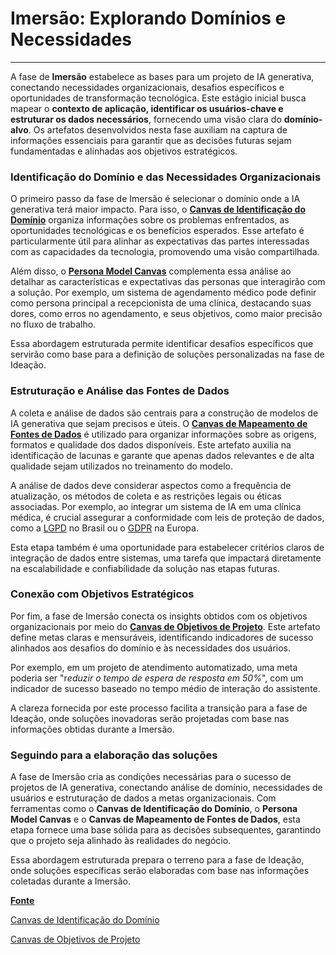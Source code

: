 # Imersão: Explorando Domínios e Necessidades

---

A fase de **Imersão** estabelece as bases para um projeto de IA generativa, conectando necessidades organizacionais, desafios específicos e oportunidades de transformação tecnológica. Este estágio inicial busca mapear o **contexto de aplicação, identificar os usuários-chave e estruturar os dados necessários**, fornecendo uma visão clara do **domínio-alvo**. Os artefatos desenvolvidos nesta fase auxiliam na captura de informações essenciais para garantir que as decisões futuras sejam fundamentadas e alinhadas aos objetivos estratégicos.

### Identificação do Domínio e das Necessidades Organizacionais

O primeiro passo da fase de Imersão é selecionar o domínio onde a IA generativa terá maior impacto. Para isso, o [**Canvas de Identificação do Domínio**](https://github.com/assertlab/ai-design-engineering/blob/main/templates/imersao/Domain_Identification_Model_Canvas_Template.md) organiza informações sobre os problemas enfrentados, as oportunidades tecnológicas e os benefícios esperados. Esse artefato é particularmente útil para alinhar as expectativas das partes interessadas com as capacidades da tecnologia, promovendo uma visão compartilhada.

Além disso, o [**Persona Model Canvas**](https://github.com/assertlab/ai-design-engineering/blob/main/templates/imersao/Persona_Model_Canvas_Template.md) complementa essa análise ao detalhar as características e expectativas das personas que interagirão com a solução. Por exemplo, um sistema de agendamento médico pode definir como persona principal a recepcionista de uma clínica, destacando suas dores, como erros no agendamento, e seus objetivos, como maior precisão no fluxo de trabalho.

Essa abordagem estruturada permite identificar desafios específicos que servirão como base para a definição de soluções personalizadas na fase de Ideação.

### Estruturação e Análise das Fontes de Dados

A coleta e análise de dados são centrais para a construção de modelos de IA generativa que sejam precisos e úteis. O [**Canvas de Mapeamento de Fontes de Dados**](https://github.com/assertlab/ai-design-engineering/blob/main/templates/imersao/Data_Source_Mapping_Model_Canvas_Template.md) é utilizado para organizar informações sobre as origens, formatos e qualidade dos dados disponíveis. Este artefato auxilia na identificação de lacunas e garante que apenas dados relevantes e de alta qualidade sejam utilizados no treinamento do modelo.

A análise de dados deve considerar aspectos como a frequência de atualização, os métodos de coleta e as restrições legais ou éticas associadas. Por exemplo, ao integrar um sistema de IA em uma clínica médica, é crucial assegurar a conformidade com leis de proteção de dados, como a [LGPD](https://pt.wikipedia.org/wiki/Lei_Geral_de_Prote%C3%A7%C3%A3o_de_Dados_Pessoais) no Brasil ou o [GDPR](https://en.wikipedia.org/wiki/General_Data_Protection_Regulation) na Europa.

Esta etapa também é uma oportunidade para estabelecer critérios claros de integração de dados entre sistemas, uma tarefa que impactará diretamente na escalabilidade e confiabilidade da solução nas etapas futuras.

### Conexão com Objetivos Estratégicos

Por fim, a fase de Imersão conecta os insights obtidos com os objetivos organizacionais por meio do [**Canvas de Objetivos de Projeto**](https://github.com/assertlab/ai-design-engineering/blob/main/templates/imersao/Project_Goals_Model_Canvas_Template.md). Este artefato define metas claras e mensuráveis, identificando indicadores de sucesso alinhados aos desafios do domínio e às necessidades dos usuários.

Por exemplo, em um projeto de atendimento automatizado, uma meta poderia ser "r*eduzir o tempo de espera de resposta em 50%*", com um indicador de sucesso baseado no tempo médio de interação do assistente.

A clareza fornecida por este processo facilita a transição para a fase de Ideação, onde soluções inovadoras serão projetadas com base nas informações obtidas durante a Imersão.

### Seguindo para a elaboração das soluções

A fase de Imersão cria as condições necessárias para o sucesso de projetos de IA generativa, conectando análise de domínio, necessidades de usuários e estruturação de dados a metas organizacionais. Com ferramentas como o **Canvas de Identificação do Domínio**, o **Persona Model Canvas** e o **Canvas de Mapeamento de Fontes de Dados**, esta etapa fornece uma base sólida para as decisões subsequentes, garantindo que o projeto seja alinhado às realidades do negócio.

Essa abordagem estruturada prepara o terreno para a fase de Ideação, onde soluções específicas serão elaboradas com base nas informações coletadas durante a Imersão.

[**Fonte**](https://www.linkedin.com/pulse/aidesign-uma-metodologia-estrat%C3%A9gica-para-projetos-de-vinicius-garcia-retef/?trackingId=TpRzei5DS9ucN%2BJnwEtczA%3D%3D)

[Canvas de Identificação do Domínio](./domain-identification-model-canvas)

[Canvas de Objetivos de Projeto](./project-goals-model-canvas)

